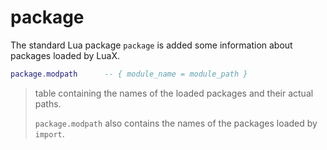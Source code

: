# package

The standard Lua package `package` is added some information about
packages loaded by LuaX.

``` lua
package.modpath      -- { module_name = module_path }
```

> table containing the names of the loaded packages and their actual
> paths.
>
> `package.modpath` also contains the names of the packages loaded by
> `import`.
